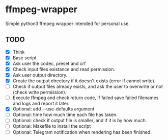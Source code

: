 # ffmpeg-wrapper

Simple python3 ffmpeg wrapper intended for personal use.


## TODO
- [x] Think
- [x] Base script
- [x] Ask user the codec, preset and crf
- [x] Check input files existance and read permission.
- [x] Ask user output directory.
- [x] Create the output directory if it doesn't exists (error if cannot write).
- [ ] Check if output files already exists, and ask the user to overwrite or not (check write permission).
- [ ] Execute ffmpeg and check return code, if failed save failed filenames and logs and report it later.
- [x] Optional: add --use-defaults argument
- [ ] Optional: time how much time each file has taken.
- [ ] Optional: check if output file is smaller, and if it is by how much.
- [ ] Optional: Makefile to install the script
- [ ] Optional: Telegram notification when rendering has been finished.
